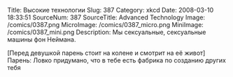 Title: Высокие технологии 
Slug: 387 
Category: xkcd 
Date: 2008-03-10 18:33:51 
SourceNum: 387 
SourceTitle: Advanced Technology 
Image: /comics/0387.png 
MicroImage: /comics/0387_micro.png 
MiniImage: /comics/0387_mini.png 
Description: Мы сексуальные, сексуальные машины фон Неймана.
 

[Перед девушкой парень стоит на колене и смотрит на её живот]
Парень: Ловко придумано, что в тебе есть фабрика по созданию других тебя